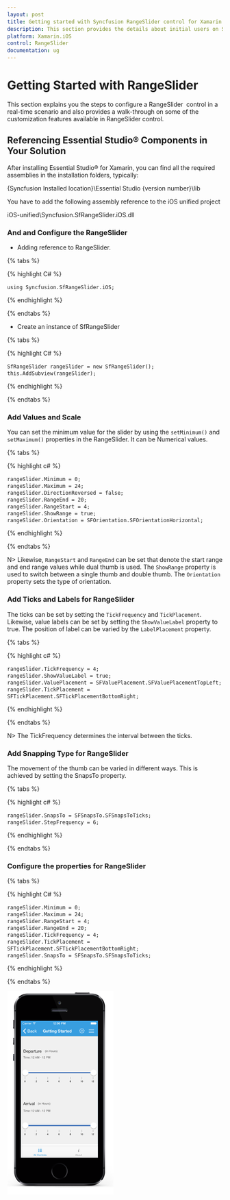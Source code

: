 ```yaml
---
layout: post
title: Getting started with Syncfusion RangeSlider control for Xamarin.iOS
description: This section provides the details about initial users on Syncfusion rangeSlider control for Xamarin.iOS platform
platform: Xamarin.iOS
control: RangeSlider
documentation: ug
---
```


# Getting Started with RangeSlider

This section explains you the steps to configure a RangeSlider  control in a real-time scenario and also provides a walk-through on some of the customization features available in RangeSlider control.

## Referencing Essential Studio® Components in Your Solution

After installing Essential Studio® for Xamarin, you can find all the required assemblies in the installation folders, typically:

{Syncfusion Installed location}\Essential Studio {version number}\lib

You have to add the following assembly reference to the iOS unified project

iOS-unified\Syncfusion.SfRangeSlider.iOS.dll

### And and Configure the RangeSlider

* Adding reference to RangeSlider.

{% tabs %}

{% highlight C# %}

	using Syncfusion.SfRangeSlider.iOS; 

{% endhighlight %}

{% endtabs %}

* Create an instance of SfRangeSlider

{% tabs %}

{% highlight C# %}

	SfRangeSlider rangeSlider = new SfRangeSlider();
	this.AddSubview(rangeSlider);	

{% endhighlight %}

{% endtabs %}

### Add Values and Scale

You can set the minimum value for the slider by using the `setMinimum()` and `setMaximum()` properties in the RangeSlider. It can be Numerical values.

{% tabs %}

{% highlight c# %}

	rangeSlider.Minimum = 0; 
	rangeSlider.Maximum = 24; 
	rangeSlider.DirectionReversed = false; 
	rangeSlider.RangeEnd = 20; 
	rangeSlider.RangeStart = 4;
	rangeSlider.ShowRange = true; 
	rangeSlider.Orientation = SFOrientation.SFOrientationHorizontal;

{% endhighlight %}

{% endtabs %}

N> Likewise, `RangeStart` and `RangeEnd` can be set that denote the start range and end range values while dual thumb is used. The `ShowRange` property is used to switch between a single thumb and double thumb. The `Orientation` property sets the type of orientation.

### Add Ticks and Labels for RangeSlider

The ticks can be set by setting the `TickFrequency` and `TickPlacement`. Likewise, value labels can be set by setting the `ShowValueLabel` property to true. The position of label can be varied by the `LabelPlacement` property.

{% tabs %}

{% highlight c# %}

	rangeSlider.TickFrequency = 4; 
	rangeSlider.ShowValueLabel = true; 
	rangeSlider.ValuePlacement = SFValuePlacement.SFValuePlacementTopLeft; 
	rangeSlider.TickPlacement = SFTickPlacement.SFTickPlacementBottomRight;

{% endhighlight %}

{% endtabs %}

N> The TickFrequency determines the interval between the ticks.

### Add Snapping Type for RangeSlider

The movement of the thumb can be varied in different ways. This is achieved by setting the SnapsTo property.

{% tabs %}

{% highlight c# %}

	rangeSlider.SnapsTo = SFSnapsTo.SFSnapsToTicks; 
	rangeSlider.StepFrequency = 6;

{% endhighlight %}

{% endtabs %}

### Configure the properties for RangeSlider

{% tabs %} 

{% highlight C# %}
	
	rangeSlider.Minimum = 0;
	rangeSlider.Maximum = 24;
	rangeSlider.RangeStart = 4;
	rangeSlider.RangeEnd = 20;
	rangeSlider.TickFrequency = 4;
	rangeSlider.TickPlacement = SFTickPlacement.SFTickPlacementBottomRight;
	rangeSlider.SnapsTo = SFSnapsTo.SFSnapsToTicks;

{% endhighlight %}

{% endtabs %}

![The RangeSlider](images/RangeSlider-iOS.png) 

